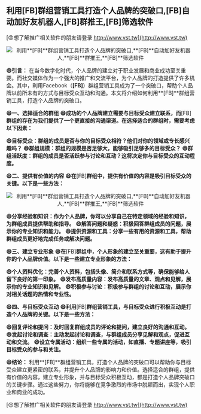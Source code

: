 ## **利用**[FB]**群组营销工具打造个人品牌的突破口,**[FB]**自动加好友机器人,**[FB]**群推王,**[FB]**筛选软件**

[😍想了解推广相关软件的朋友请登录 http://www.vst.tw](http://www.vst.tw)

 <center><img src="https://vst.tw/MP4/tuiguang/png/5.png" alt="利用**[FB]**群组营销工具打造个人品牌的突破口,**[FB]**自动加好友机器人,**[FB]**群推王,**[FB]**筛选软件"></center>

**😄引言：**
在当今数字化时代，个人品牌的建立对于职业发展和商业成功至关重要。而社交媒体作为一个强大的推广和交流平台，为个人品牌的打造提供了许多机会。其中，利用Facebook（**[FB]**）群组营销工具成为了一个突破口，帮助个人品牌以前所未有的方式与目标受众互动和沟通。本文将介绍如何利用**[FB]**群组营销工具，打造个人品牌的突破口。

**😄一、选择适合的群组**
**😄成功的个人品牌建立需要与目标受众建立联系，而**[FB]**群组的存在为我们提供了一个更直接的沟通渠道。在选择适合的群组时，需要考虑以下因素：**

**😄目标受众：群组的成员是否与你的目标受众相符？他们对你的领域或专长感兴趣吗？**
**😄群组规模：群组的规模是否足够大，能够吸引足够多的目标受众？**
**😄群组活跃度：群组的成员是否活跃参与讨论和互动？这将决定你与目标受众的互动程度。**

**😄二、提供有价值的内容**
**😄在**[FB]**群组中，提供有价值的内容是吸引目标受众的关键。以下是一些方法：**

 <center><img src="https://vst.tw/MP4/tuiguang/png/8.png" alt="利用**[FB]**群组营销工具打造个人品牌的突破口,**[FB]**自动加好友机器人,**[FB]**群推王,**[FB]**筛选软件"></center>

**😄分享经验和知识：作为个人品牌，你可以分享自己在特定领域的经验和知识，为群组成员提供帮助和指导。**
**😄解答问题和疑惑：积极回答群组成员的问题，展示你的专业知识和能力。**
**😄提供资源和工具：分享一些有用的资源和工具，帮助群组成员更好地完成任务或解决问题。**

**😄三、建立专业形象**
**😄在**[FB]**群组中，个人形象的建立至关重要，这有助于提升你的个人品牌价值。以下是一些建立专业形象的方法：**

**😄个人资料优化：完善个人资料，包括头像、简介和联系方式等，确保能够给人留下良好的第一印象。**
**😄发布高质量内容：发布高质量的文章、观点和见解，展示你的专业知识和见解。**
**😄积极参与讨论：积极参与群组的讨论和互动，展示你对相关话题的热情和专业性。**

**😄四、与目标受众互动**
**😄利用**[FB]**群组营销工具，与目标受众进行积极互动是打造个人品牌的关键。以下是一些方法：**

**😄回复评论和提问：及时回复群组成员的评论和提问，建立良好的沟通和互动。**
**😄发起讨论和调查：主动发起讨论和调查，与群组成员分享见解和观点，促进互动和交流。**
**😄设立专属活动：组织一些专属的活动，如直播、专题讲座等，吸引目标受众的参与和关注。**

**😄结论：**
利用**[FB]**群组营销工具，打造个人品牌的突破口可以帮助你与目标受众建立更紧密的联系，并提升个人品牌的影响力和价值。选择适合的群组，提供有价值的内容，建立专业形象，并与目标受众积极互动，都是打造个人品牌突破口的关键步骤。通过这些努力，你将能够在竞争激烈的市场中脱颖而出，实现个人职业和商业的成功。

[😍想了解推广相关软件的朋友请登录 http://www.vst.tw](http://www.vst.tw)



